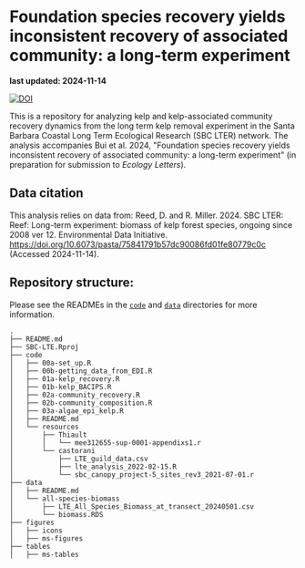 # Foundation species recovery yields inconsistent recovery of associated community: a long-term experiment

**last updated: 2024-11-14**  

[![DOI](https://zenodo.org/badge/DOI/10.5281/zenodo.14165445.svg)](https://doi.org/10.5281/zenodo.14165445)

This is a repository for analyzing kelp and kelp-associated community recovery dynamics from the long term kelp removal experiment in the Santa Barbara Coastal Long Term Ecological Research (SBC LTER) network. The analysis accompanies Bui et al. 2024, "Foundation species recovery yields inconsistent recovery of associated community: a long-term experiment" (in preparation for submission to _Ecology Letters_).  

## Data citation

This analysis relies on data from: Reed, D. and R. Miller. 2024. SBC LTER: Reef: Long-term experiment: biomass of kelp forest species, ongoing since 2008 ver 12. Environmental Data Initiative. https://doi.org/10.6073/pasta/75841791b57dc90086fd01fe80779c0c (Accessed 2024-11-14).

## Repository structure:

Please see the READMEs in the [`code`](https://github.com/an-bui/SBC-LTE/tree/submission/code) and [`data`](https://github.com/an-bui/SBC-LTE/tree/submission/data) directories for more information.

```
.
├── README.md
├── SBC-LTE.Rproj
├── code
│   ├── 00a-set_up.R
│   ├── 00b-getting_data_from_EDI.R
│   ├── 01a-kelp_recovery.R
│   ├── 01b-kelp_BACIPS.R
│   ├── 02a-community_recovery.R
│   ├── 02b-community_composition.R
│   ├── 03a-algae_epi_kelp.R
│   ├── README.md
│   └── resources
│       ├── Thiault
│       │   └── mee312655-sup-0001-appendixs1.r
│       └── castorani
│           ├── LTE_guild_data.csv
│           ├── lte_analysis_2022-02-15.R
│           └── sbc_canopy_project-5_sites_rev3_2021-07-01.r
├── data
│   ├── README.md
│   └── all-species-biomass
│       ├── LTE_All_Species_Biomass_at_transect_20240501.csv
│       └── biomass.RDS
├── figures
│   ├── icons
│   ├── ms-figures
├── tables
│   ├── ms-tables
```

